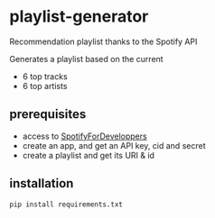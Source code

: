 # playlist-generator
Recommendation playlist thanks to the Spotify API

Generates a playlist based on the current
- 6 top tracks 
- 6 top artists 

## prerequisites

- access to [SpotifyForDeveloppers](https://developer.spotify.com/dashboard/login)
- create an app, and get an API key, cid and secret
- create a playlist and get its URI & id 

## installation 

```
pip install requirements.txt
```
